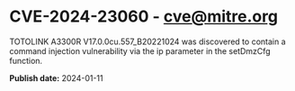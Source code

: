 # CVE-2024-23060 - cve@mitre.org

TOTOLINK A3300R V17.0.0cu.557_B20221024 was discovered to contain a command injection vulnerability via the ip parameter in the setDmzCfg function.

**Publish date:** 2024-01-11

